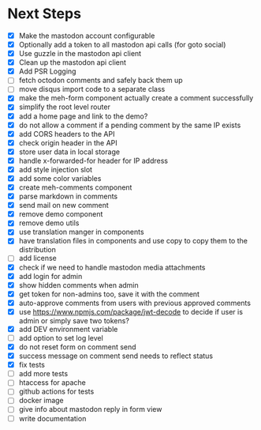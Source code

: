 # Next Steps

* [x] Make the mastodon account configurable
* [x] Optionally add a token to all mastodon api calls (for goto social)
* [x] Use guzzle in the mastodon api client
* [x] Clean up the mastodon api client
* [x] Add PSR Logging
* [ ] fetch octodon comments and safely back them up
* [ ] move disqus import code to a separate class
* [x] make the meh-form component actually create a comment successfully
* [x] simplify the root level router
* [x] add a home page and link to the demo?
* [x] do not allow a comment if a pending comment by the same IP exists
* [x] add CORS headers to the API
* [x] check origin header in the API
* [x] store user data in local storage
* [x] handle x-forwarded-for header for IP address
* [x] add style injection slot
* [x] add some color variables
* [x] create meh-comments component
* [x] parse markdown in comments
* [x] send mail on new comment
* [x] remove demo component
* [x] remove demo utils
* [x] use translation manger in components
* [x] have translation files in components and use copy to copy them to the distribution
* [ ] add license
* [x] check if we need to handle mastodon media attachments
* [x] add login for admin
* [x] show hidden comments when admin
* [x] get token for non-admins too, save it with the comment
* [x] auto-approve comments from users with previous approved comments
* [x] use https://www.npmjs.com/package/jwt-decode to decide if user is admin or simply save two tokens?
* [x] add DEV environment variable
* [ ] add option to set log level
* [x] do not reset form on comment send
* [x] success message on comment send needs to reflect status
* [x] fix tests
* [ ] add more tests
* [ ] htaccess for apache
* [ ] github actions for tests
* [ ] docker image
* [ ] give info about mastodon reply in form view
* [ ] write documentation
